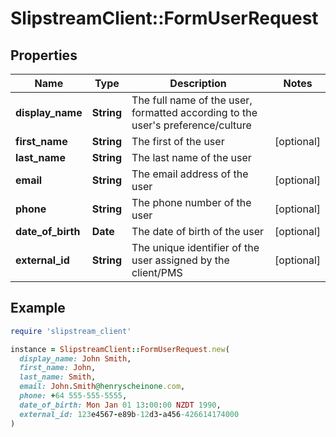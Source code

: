 # SlipstreamClient::FormUserRequest

## Properties

| Name | Type | Description | Notes |
| ---- | ---- | ----------- | ----- |
| **display_name** | **String** | The full name of the user, formatted according to the user&#39;s preference/culture |  |
| **first_name** | **String** | The first of the user | [optional] |
| **last_name** | **String** | The last name of the user |  |
| **email** | **String** | The email address of the user | [optional] |
| **phone** | **String** | The phone number of the user | [optional] |
| **date_of_birth** | **Date** | The date of birth of the user | [optional] |
| **external_id** | **String** | The unique identifier of the user assigned by the client/PMS | [optional] |

## Example

```ruby
require 'slipstream_client'

instance = SlipstreamClient::FormUserRequest.new(
  display_name: John Smith,
  first_name: John,
  last_name: Smith,
  email: John.Smith@henryscheinone.com,
  phone: +64 555-555-5555,
  date_of_birth: Mon Jan 01 13:00:00 NZDT 1990,
  external_id: 123e4567-e89b-12d3-a456-426614174000
)
```

